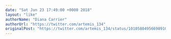 ```yaml
---
date: "Sat Jun 23 17:49:00 +0000 2018"
layout: "like"
authorName: "Diana Carrier"
authorUrl: "https://twitter.com/artemis_134"
originalPost: "https://twitter.com/artemis_134/status/1010580495669891072"
---
```

